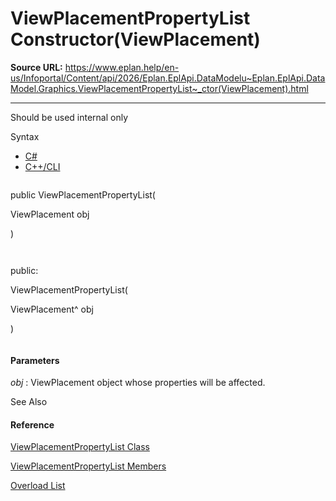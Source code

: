 # ViewPlacementPropertyList Constructor(ViewPlacement)

**Source URL:** https://www.eplan.help/en-us/Infoportal/Content/api/2026/Eplan.EplApi.DataModelu~Eplan.EplApi.DataModel.Graphics.ViewPlacementPropertyList~_ctor(ViewPlacement).html

---

Should be used internal only

Syntax

- [C#](#i-syntax-CS)
- [C++/CLI](#i-syntax-CPP2005)

```
```
public ViewPlacementPropertyList( 
   ViewPlacement obj
)
```
```

```
```
public:
ViewPlacementPropertyList( 
   ViewPlacement^ obj
)
```
```

#### Parameters

*obj*
:   ViewPlacement object whose properties will be affected.



See Also

#### Reference

[ViewPlacementPropertyList Class](Eplan.EplApi.DataModelu~Eplan.EplApi.DataModel.Graphics.ViewPlacementPropertyList.html)
  
[ViewPlacementPropertyList Members](Eplan.EplApi.DataModelu~Eplan.EplApi.DataModel.Graphics.ViewPlacementPropertyList_members.html)
  
[Overload List](Eplan.EplApi.DataModelu~Eplan.EplApi.DataModel.Graphics.ViewPlacementPropertyList~_ctor.html)
